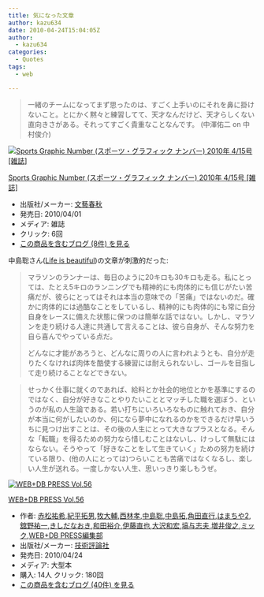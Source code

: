 ```yaml
---
title: 気になった文章
author: kazu634
date: 2010-04-24T15:04:05Z
author:
  - kazu634
categories:
  - Quotes
tags:
  - web

---
```

<div class="section">
<blockquote>
<p>
      一緒のチームになってまず思ったのは、すごく上手いのにそれを鼻に掛けないこと。とにかく黙々と練習してて、天才なんだけど、天才らしくない直向きさがある。それってすごく貴重なことなんです。 (中澤佑二 on 中村俊介)
</p>
</blockquote>
  
<div class="hatena-asin-detail">
<a href="http://www.amazon.co.jp/dp/B003D7CHOY/?tag=hatena_st1-22&ascsubtag=d-7ibv" onclick="__gaTracker('send', 'event', 'outbound-article', 'http://www.amazon.co.jp/dp/B003D7CHOY/?tag=hatena_st1-22&ascsubtag=d-7ibv', '');"><img src="https://images-na.ssl-images-amazon.com/images/I/51VGZvnOmkL._SL160_.jpg" class="hatena-asin-detail-image" alt="Sports Graphic Number (スポーツ・グラフィック ナンバー) 2010年 4/15号 [雑誌]" title="Sports Graphic Number (スポーツ・グラフィック ナンバー) 2010年 4/15号 [雑誌]" /></a></p> 
    
<div class="hatena-asin-detail-info">
<p class="hatena-asin-detail-title">
<a href="http://www.amazon.co.jp/dp/B003D7CHOY/?tag=hatena_st1-22&ascsubtag=d-7ibv" onclick="__gaTracker('send', 'event', 'outbound-article', 'http://www.amazon.co.jp/dp/B003D7CHOY/?tag=hatena_st1-22&ascsubtag=d-7ibv', 'Sports Graphic Number (スポーツ・グラフィック ナンバー) 2010年 4/15号 [雑誌]');">Sports Graphic Number (スポーツ・グラフィック ナンバー) 2010年 4/15号 [雑誌]</a>
</p>
      
<ul>
<li>
<span class="hatena-asin-detail-label">出版社/メーカー:</span> <a href="http://d.hatena.ne.jp/keyword/%CA%B8%E9%BA%BD%D5%BD%A9" onclick="__gaTracker('send', 'event', 'outbound-article', 'http://d.hatena.ne.jp/keyword/%CA%B8%E9%BA%BD%D5%BD%A9', '文藝春秋');" class="keyword">文藝春秋</a>
</li>
<li>
<span class="hatena-asin-detail-label">発売日:</span> 2010/04/01
</li>
<li>
<span class="hatena-asin-detail-label">メディア:</span> 雑誌
</li>
<li>
<span class="hatena-asin-detail-label">クリック</span>: 6回
</li>
<li>
<a href="http://d.hatena.ne.jp/asin/B003D7CHOY" onclick="__gaTracker('send', 'event', 'outbound-article', 'http://d.hatena.ne.jp/asin/B003D7CHOY', 'この商品を含むブログ (8件) を見る');" target="_blank">この商品を含むブログ (8件) を見る</a>
</li>
</ul>
</div>
    
<div class="hatena-asin-detail-foot">
</div>
</div>
  
<p>
    中島聡さん(<a href="http://satoshi.blogs.com/life" onclick="__gaTracker('send', 'event', 'outbound-article', 'http://satoshi.blogs.com/life', 'Life is beautiful');" target="_blank">Life is beautiful</a>)の文章が刺激的だった:
</p>
  
<blockquote>
<p>
      マラソンのランナーは、毎日のように20キロも30キロも走る。私にとっては、たとえ5キロのランニングでも精神的にも肉体的にも信じがたい苦痛だが、彼らにとってはそれは本当の意味での「苦痛」ではないのだ。確かに肉体的には過酷なことをしているし、精神的にも肉体的にも常に自分自身をレースに備えた状態に保つのは簡単な話ではない。しかし、マラソンを走り続ける人達に共通して言えることは、彼ら自身が、そんな努力を自ら喜んでやっている点だ。
</p>
    
<p>
      どんなに才能があろうと、どんなに周りの人に言われようとも、自分が走りたくなければ肉体を酷使する練習には耐えられないし、ゴールを目指して走り続けることなどできない。
</p>
</blockquote>
  
<blockquote>
<p>
      せっかく仕事に就くのであれば、給料とか社会的地位とかを基準にするのではなく、自分が好きなことやりたいこととマッチした職を選ぼう、というのが私の人生論である。若い打ちにいろいろなものに触れておき、自分が本当に何がしたいのか、何になら夢中になれるのかをできるだけ早いうちに見つけ出すことは、その後の人生にとって大きなプラスとなる。そんな「転職」を得るための努力なら惜しむことはないし、けっして無駄にはならない。そうやって「好きなことをして生きていく」ための努力を続けている限り、(他の人にとっては)つらいことも苦痛ではなくなるし、楽しい人生が送れる。一度しかない人生、思いっきり楽しもうぜ。
</p>
</blockquote>
  
<div class="hatena-asin-detail">
<a href="http://www.amazon.co.jp/dp/4774142107/?tag=hatena_st1-22&ascsubtag=d-7ibv" onclick="__gaTracker('send', 'event', 'outbound-article', 'http://www.amazon.co.jp/dp/4774142107/?tag=hatena_st1-22&ascsubtag=d-7ibv', '');"><img src="https://images-na.ssl-images-amazon.com/images/I/61dZV9GAN6L._SL160_.jpg" class="hatena-asin-detail-image" alt="WEB+DB PRESS Vol.56" title="WEB+DB PRESS Vol.56" /></a></p> 
    
<div class="hatena-asin-detail-info">
<p class="hatena-asin-detail-title">
<a href="http://www.amazon.co.jp/dp/4774142107/?tag=hatena_st1-22&ascsubtag=d-7ibv" onclick="__gaTracker('send', 'event', 'outbound-article', 'http://www.amazon.co.jp/dp/4774142107/?tag=hatena_st1-22&ascsubtag=d-7ibv', 'WEB+DB PRESS Vol.56');">WEB+DB PRESS Vol.56</a>
</p>
      
<ul>
<li>
<span class="hatena-asin-detail-label">作者:</span> <a href="http://d.hatena.ne.jp/keyword/%C0%D6%BE%BE%CD%B4%B4%F5" onclick="__gaTracker('send', 'event', 'outbound-article', 'http://d.hatena.ne.jp/keyword/%C0%D6%BE%BE%CD%B4%B4%F5', '赤松祐希');" class="keyword">赤松祐希</a>,<a href="http://d.hatena.ne.jp/keyword/%B5%AA%CA%BF%C2%F3%C3%CB" onclick="__gaTracker('send', 'event', 'outbound-article', 'http://d.hatena.ne.jp/keyword/%B5%AA%CA%BF%C2%F3%C3%CB', '紀平拓男');" class="keyword">紀平拓男</a>,<a href="http://d.hatena.ne.jp/keyword/%CB%D2%C2%E7%CA%E5" onclick="__gaTracker('send', 'event', 'outbound-article', 'http://d.hatena.ne.jp/keyword/%CB%D2%C2%E7%CA%E5', '牧大輔');" class="keyword">牧大輔</a>,<a href="http://d.hatena.ne.jp/keyword/%C0%BE%CE%D3%B9%A7" onclick="__gaTracker('send', 'event', 'outbound-article', 'http://d.hatena.ne.jp/keyword/%C0%BE%CE%D3%B9%A7', '西林孝');" class="keyword">西林孝</a>,<a href="http://d.hatena.ne.jp/keyword/%C3%E6%C5%E7%C1%EF" onclick="__gaTracker('send', 'event', 'outbound-article', 'http://d.hatena.ne.jp/keyword/%C3%E6%C5%E7%C1%EF', '中島聡');" class="keyword">中島聡</a>,<a href="http://d.hatena.ne.jp/keyword/%C3%E6%C5%E7%C2%F3" onclick="__gaTracker('send', 'event', 'outbound-article', 'http://d.hatena.ne.jp/keyword/%C3%E6%C5%E7%C2%F3', '中島拓');" class="keyword">中島拓</a>,<a href="http://d.hatena.ne.jp/keyword/%B3%D1%C5%C4%C4%BE%B9%D4" onclick="__gaTracker('send', 'event', 'outbound-article', 'http://d.hatena.ne.jp/keyword/%B3%D1%C5%C4%C4%BE%B9%D4', '角田直行');" class="keyword">角田直行</a>,<a href="http://d.hatena.ne.jp/keyword/%A4%CF%A4%DE%A4%C1%A4%E42" onclick="__gaTracker('send', 'event', 'outbound-article', 'http://d.hatena.ne.jp/keyword/%A4%CF%A4%DE%A4%C1%A4%E42', 'はまちや2');" class="keyword">はまちや2</a>,<a href="http://d.hatena.ne.jp/keyword/%B4%DC%CC%EE%CD%B4%B0%EC" onclick="__gaTracker('send', 'event', 'outbound-article', 'http://d.hatena.ne.jp/keyword/%B4%DC%CC%EE%CD%B4%B0%EC', '舘野祐一');" class="keyword">舘野祐一</a>,<a href="http://d.hatena.ne.jp/keyword/%A4%AD%A4%B7%A4%C0%A4%CA%A4%AA%A4%AD" onclick="__gaTracker('send', 'event', 'outbound-article', 'http://d.hatena.ne.jp/keyword/%A4%AD%A4%B7%A4%C0%A4%CA%A4%AA%A4%AD', 'きしだなおき');" class="keyword">きしだなおき</a>,<a href="http://d.hatena.ne.jp/keyword/%CF%C2%C5%C4%CD%B5%B2%F0" onclick="__gaTracker('send', 'event', 'outbound-article', 'http://d.hatena.ne.jp/keyword/%CF%C2%C5%C4%CD%B5%B2%F0', '和田裕介');" class="keyword">和田裕介</a>,<a href="http://d.hatena.ne.jp/keyword/%B0%CB%C6%A3%C4%BE%CC%E9" onclick="__gaTracker('send', 'event', 'outbound-article', 'http://d.hatena.ne.jp/keyword/%B0%CB%C6%A3%C4%BE%CC%E9', '伊藤直也');" class="keyword">伊藤直也</a>,<a href="http://d.hatena.ne.jp/keyword/%C2%E7%C2%F4%CF%C2%B9%A8" onclick="__gaTracker('send', 'event', 'outbound-article', 'http://d.hatena.ne.jp/keyword/%C2%E7%C2%F4%CF%C2%B9%A8', '大沢和宏');" class="keyword">大沢和宏</a>,<a href="http://d.hatena.ne.jp/keyword/%C8%B9%CD%BF%BB%D6%C9%D7" onclick="__gaTracker('send', 'event', 'outbound-article', 'http://d.hatena.ne.jp/keyword/%C8%B9%CD%BF%BB%D6%C9%D7', '塙与志夫');" class="keyword">塙与志夫</a>,<a href="http://d.hatena.ne.jp/keyword/%C1%FD%B0%E6%BD%D3%C7%B7" onclick="__gaTracker('send', 'event', 'outbound-article', 'http://d.hatena.ne.jp/keyword/%C1%FD%B0%E6%BD%D3%C7%B7', '増井俊之');" class="keyword">増井俊之</a>,<a href="http://d.hatena.ne.jp/keyword/%A5%DF%A5%C3%A5%AF" onclick="__gaTracker('send', 'event', 'outbound-article', 'http://d.hatena.ne.jp/keyword/%A5%DF%A5%C3%A5%AF', 'ミック');" class="keyword">ミック</a>,<a href="http://d.hatena.ne.jp/keyword/WEB%2BDB%20PRESS%CA%D4%BD%B8%C9%F4" onclick="__gaTracker('send', 'event', 'outbound-article', 'http://d.hatena.ne.jp/keyword/WEB%2BDB%20PRESS%CA%D4%BD%B8%C9%F4', 'WEB+DB PRESS編集部');" class="keyword">WEB+DB PRESS編集部</a>
</li>
<li>
<span class="hatena-asin-detail-label">出版社/メーカー:</span> <a href="http://d.hatena.ne.jp/keyword/%B5%BB%BD%D1%C9%BE%CF%C0%BC%D2" onclick="__gaTracker('send', 'event', 'outbound-article', 'http://d.hatena.ne.jp/keyword/%B5%BB%BD%D1%C9%BE%CF%C0%BC%D2', '技術評論社');" class="keyword">技術評論社</a>
</li>
<li>
<span class="hatena-asin-detail-label">発売日:</span> 2010/04/24
</li>
<li>
<span class="hatena-asin-detail-label">メディア:</span> 大型本
</li>
<li>
<span class="hatena-asin-detail-label">購入</span>: 14人 <span class="hatena-asin-detail-label">クリック</span>: 180回
</li>
<li>
<a href="http://d.hatena.ne.jp/asin/4774142107" onclick="__gaTracker('send', 'event', 'outbound-article', 'http://d.hatena.ne.jp/asin/4774142107', 'この商品を含むブログ (40件) を見る');" target="_blank">この商品を含むブログ (40件) を見る</a>
</li>
</ul>
</div>
    
<div class="hatena-asin-detail-foot">
</div>
</div>
</div>
